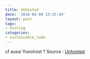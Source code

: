 ```yaml
---
title: Unhosted
date: '2016-04-09 13:35:44'
layout: post
tags:
- hosting
categories:
- sustainable_code
---
```




cf aussi Yunohost ?
Source : [Unhosted][source]


[source]: https://unhosted.org/getting-started/

